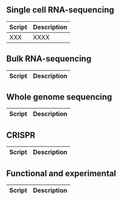 
  
  
## Single cell RNA-sequencing

| Script | Description | 
|-----|-----|
|XXX | XXXX |

## Bulk RNA-sequencing
| Script | Description | 
|-----|-----|


## Whole genome sequencing
| Script | Description | 
|-----|-----|


## CRISPR
| Script | Description | 
|-----|-----|


## Functional and experimental
| Script | Description | 
|-----|-----|

